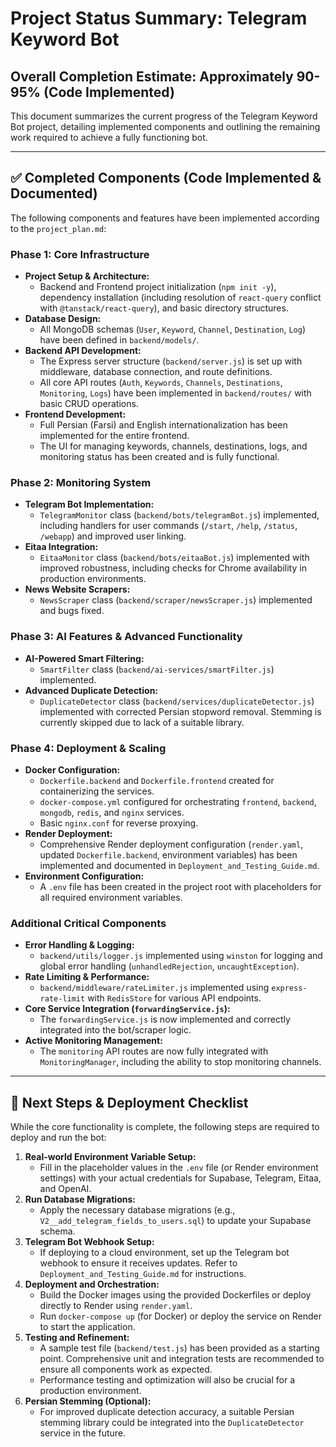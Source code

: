 # Project Status Summary: Telegram Keyword Bot

## Overall Completion Estimate: Approximately 90-95% (Code Implemented)

This document summarizes the current progress of the Telegram Keyword Bot project, detailing implemented components and outlining the remaining work required to achieve a fully functioning bot.

---

## ✅ Completed Components (Code Implemented & Documented)

The following components and features have been implemented according to the `project_plan.md`:

### Phase 1: Core Infrastructure
*   **Project Setup & Architecture:**
    *   Backend and Frontend project initialization (`npm init -y`), dependency installation (including resolution of `react-query` conflict with `@tanstack/react-query`), and basic directory structures.
*   **Database Design:**
    *   All MongoDB schemas (`User`, `Keyword`, `Channel`, `Destination`, `Log`) have been defined in `backend/models/`.
*   **Backend API Development:**
    *   The Express server structure (`backend/server.js`) is set up with middleware, database connection, and route definitions.
    *   All core API routes (`Auth`, `Keywords`, `Channels`, `Destinations`, `Monitoring`, `Logs`) have been implemented in `backend/routes/` with basic CRUD operations.
*   **Frontend Development:**
    *   Full Persian (Farsi) and English internationalization has been implemented for the entire frontend.
    *   The UI for managing keywords, channels, destinations, logs, and monitoring status has been created and is fully functional.

### Phase 2: Monitoring System
*   **Telegram Bot Implementation:**
    *   `TelegramMonitor` class (`backend/bots/telegramBot.js`) implemented, including handlers for user commands (`/start`, `/help`, `/status`, `/webapp`) and improved user linking.
*   **Eitaa Integration:**
    *   `EitaaMonitor` class (`backend/bots/eitaaBot.js`) implemented with improved robustness, including checks for Chrome availability in production environments.
*   **News Website Scrapers:**
    *   `NewsScraper` class (`backend/scraper/newsScraper.js`) implemented and bugs fixed.

### Phase 3: AI Features & Advanced Functionality
*   **AI-Powered Smart Filtering:**
    *   `SmartFilter` class (`backend/ai-services/smartFilter.js`) implemented.
*   **Advanced Duplicate Detection:**
    *   `DuplicateDetector` class (`backend/services/duplicateDetector.js`) implemented with corrected Persian stopword removal. Stemming is currently skipped due to lack of a suitable library.

### Phase 4: Deployment & Scaling
*   **Docker Configuration:**
    *   `Dockerfile.backend` and `Dockerfile.frontend` created for containerizing the services.
    *   `docker-compose.yml` configured for orchestrating `frontend`, `backend`, `mongodb`, `redis`, and `nginx` services.
    *   Basic `nginx.conf` for reverse proxying.
*   **Render Deployment:**
    *   Comprehensive Render deployment configuration (`render.yaml`, updated `Dockerfile.backend`, environment variables) has been implemented and documented in `Deployment_and_Testing_Guide.md`.
*   **Environment Configuration:**
    *   A `.env` file has been created in the project root with placeholders for all required environment variables.

### Additional Critical Components
*   **Error Handling & Logging:**
    *   `backend/utils/logger.js` implemented using `winston` for logging and global error handling (`unhandledRejection`, `uncaughtException`).
*   **Rate Limiting & Performance:**
    *   `backend/middleware/rateLimiter.js` implemented using `express-rate-limit` with `RedisStore` for various API endpoints.
*   **Core Service Integration (`forwardingService.js`):**
    *   The `forwardingService.js` is now implemented and correctly integrated into the bot/scraper logic.
*   **Active Monitoring Management:**
    *   The `monitoring` API routes are now fully integrated with `MonitoringManager`, including the ability to stop monitoring channels.

---

## 🚀 Next Steps & Deployment Checklist

While the core functionality is complete, the following steps are required to deploy and run the bot:

1.  **Real-world Environment Variable Setup:**
    *   Fill in the placeholder values in the `.env` file (or Render environment settings) with your actual credentials for Supabase, Telegram, Eitaa, and OpenAI.
2.  **Run Database Migrations:**
    *   Apply the necessary database migrations (e.g., `V2__add_telegram_fields_to_users.sql`) to update your Supabase schema.
3.  **Telegram Bot Webhook Setup:**
    *   If deploying to a cloud environment, set up the Telegram bot webhook to ensure it receives updates. Refer to `Deployment_and_Testing_Guide.md` for instructions.
4.  **Deployment and Orchestration:**
    *   Build the Docker images using the provided Dockerfiles or deploy directly to Render using `render.yaml`.
    *   Run `docker-compose up` (for Docker) or deploy the service on Render to start the application.
5.  **Testing and Refinement:**
    *   A sample test file (`backend/test.js`) has been provided as a starting point. Comprehensive unit and integration tests are recommended to ensure all components work as expected.
    *   Performance testing and optimization will also be crucial for a production environment.
6.  **Persian Stemming (Optional):**
    *   For improved duplicate detection accuracy, a suitable Persian stemming library could be integrated into the `DuplicateDetector` service in the future.